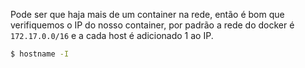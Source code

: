 Pode ser que haja mais de um container na rede, então é bom que verifiquemos o IP do nosso container, por padrão a rede do docker é `172.17.0.0/16` e a cada host é adicionado 1 ao IP.
```sh
$ hostname -I
```